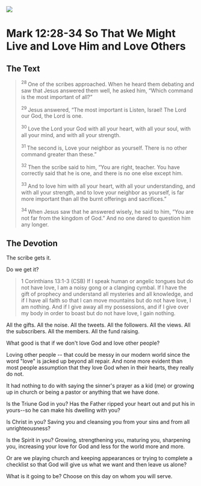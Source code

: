 <img class="intro-right" src="/images/art-mark.jpg">

# Mark 12:28-34 So That We Might Live and Love Him and Love Others

## The Text

><sup> 28 </sup> One of the scribes approached. When he heard them debating and saw that Jesus answered them well, he asked him, “Which command is the most important of all?” 
>
><sup> 29 </sup> Jesus answered, “The most important is Listen, Israel! The Lord our God, the Lord is one. 
>
><sup> 30 </sup> Love the Lord your God with all your heart, with all your soul, with all your mind, and with all your strength. 
>
><sup> 31 </sup> The second is, Love your neighbor as yourself. There is no other command greater than these.” 
>
><sup> 32 </sup> Then the scribe said to him, “You are right, teacher. You have correctly said that he is one, and there is no one else except him. 
>
><sup> 33 </sup> And to love him with all your heart, with all your understanding, and with all your strength, and to love your neighbor as yourself, is far more important than all the burnt offerings and sacrifices.” 
>
><sup> 34 </sup> When Jesus saw that he answered wisely, he said to him, “You are not far from the kingdom of God.” And no one dared to question him any longer. 

## The Devotion

The scribe gets it.

Do we get it?

>1 Corinthians 13:1-3 (CSB) If I speak human or angelic tongues but do not have love, I am a noisy gong or a clanging cymbal. If I have the gift of prophecy and understand all mysteries and all knowledge, and if I have all faith so that I can move mountains but do not have love, I am nothing. And if I give away all my possessions, and if I give over my body in order to boast but do not have love, I gain nothing.

All the gifts. All the noise. All the tweets. All the followers. All the views. All the subscribers. All the members. All the fund raising. 

What good is that if we don't love God and love other people?

Loving other people -- that could be messy in our modern world since the word "love" is jacked up beyond all repair. And none more evident than most people assumption that they love God when in their hearts, they really do not.

It had nothing to do with saying the sinner's prayer as a kid (me) or growing up in church or being a pastor or anything that we have done. 

Is the Triune God in you? Has the Father ripped your heart out and put his in yours--so he can make his dwelling with you? 

Is Christ in you? Saving you and cleansing you from your sins and from all unrighteousness?

Is the Spirit in you? Growing, strengthening you, maturing you, sharpening you, increasing your love for God and less for the world more and more.

Or are we playing church and keeping appearances or trying to complete a checklist so that God will give us what we want and then leave us alone?

What is it going to be? Choose on this day on whom you will serve.
